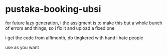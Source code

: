 # pustaka-booking-ubsi
 for future lazy generation, i the assigment is to make this
but a whole bunch of errors and things, so i fix it and upload a fixed one

i get the code from alfimonth, db tingkered with hand
i hate people

use as you want
